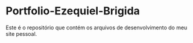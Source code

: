 # Portfolio-Ezequiel-Brigida
 Este é o repositório que contém os arquivos de desenvolvimento do meu site pessoal.
